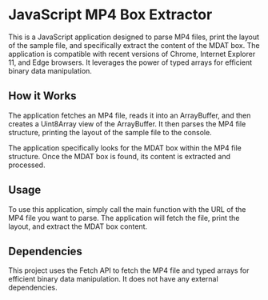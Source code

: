 # JavaScript MP4 Box Extractor

This is a JavaScript application designed to parse MP4 files, print the layout of the sample file, and specifically extract the content of the MDAT box. The application is compatible with recent versions of Chrome, Internet Explorer 11, and Edge browsers. It leverages the power of typed arrays for efficient binary data manipulation.

## How it Works

The application fetches an MP4 file, reads it into an ArrayBuffer, and then creates a Uint8Array view of the ArrayBuffer. It then parses the MP4 file structure, printing the layout of the sample file to the console.

The application specifically looks for the MDAT box within the MP4 file structure. Once the MDAT box is found, its content is extracted and processed.

## Usage

To use this application, simply call the main function with the URL of the MP4 file you want to parse. The application will fetch the file, print the layout, and extract the MDAT box content.

## Dependencies

This project uses the Fetch API to fetch the MP4 file and typed arrays for efficient binary data manipulation. It does not have any external dependencies.
